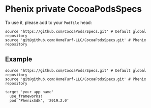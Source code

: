 # Phenix private CocoaPodsSpecs

To use it, please add to your `Podfile` head:
```
source 'https://github.com/CocoaPods/Specs.git' # Default global repository
source 'git@github.com:HomeTurf-LLC/CocoaPodsSpecs.git' # Phenix repository
```

## Example
```
source 'https://github.com/CocoaPods/Specs.git' # Default global repository
source 'git@github.com:HomeTurf-LLC/CocoaPodsSpecs.git' # Phenix repository

target 'your app name'
  use_frameworks!
  pod 'PhenixSdk', '2019.2.0'
```
